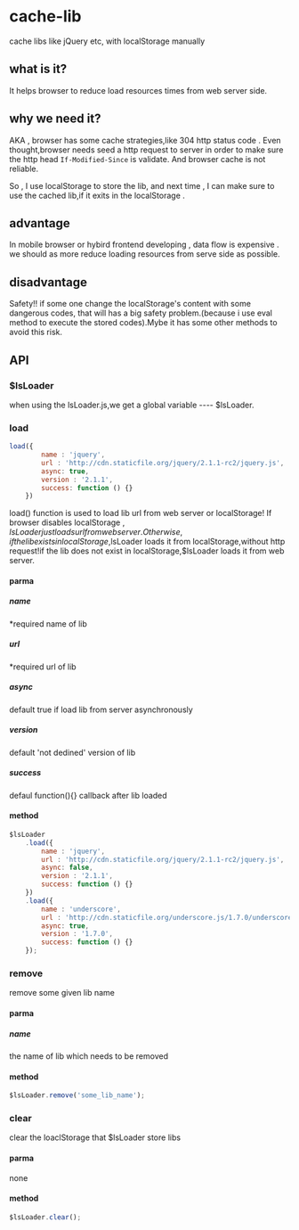 # cache-lib
cache libs like jQuery etc, with localStorage manually 

## what is it?

It helps browser to reduce load resources times from web server side.

## why we need it?

AKA , browser has some cache strategies,like 304 http status code . Even thought,browser needs seed a http request to server in order to make sure the http head ```If-Modified-Since``` is validate. And browser cache is not reliable.

So , I use localStorage to store the lib, and next time , I can make sure to use the cached lib,if it exits in the localStorage .

## advantage

In mobile browser or hybird frontend developing ,  data flow is expensive . we should as more reduce loading resources from serve side as possible.

## disadvantage

Safety!!
if some one change the localStorage's content with some dangerous codes, that will has a big safety problem.(because i use eval method to execute the stored codes).Mybe it has some other methods to avoid this risk.

## API

### $lsLoader
when using the lsLoader.js,we get a global variable ---- $lsLoader.

### load
```javascript
load({
		name : 'jquery', 
		url : 'http://cdn.staticfile.org/jquery/2.1.1-rc2/jquery.js', 
		async: true, 
		version : '2.1.1', 
		success: function () {} 
	})
```
load() function is used to load lib url from web server or localStorage! If browser disables localStorage , $lsLoader just loads url from web server.
Otherwise,if the lib exists in localStorage,$lsLoader loads it from localStorage,without http request!if the lib does not exist in localStorage,$lsLoader loads it from web server.

#### parma

##### name
*required 
name of lib 

##### url
*required
url of lib

##### async
default true
if load lib from server asynchronously

##### version
default 'not dedined'
version  of lib

##### success
defaul function(){}
callback after lib loaded

#### method

```javascript
$lsLoader
	.load({
		name : 'jquery', 
		url : 'http://cdn.staticfile.org/jquery/2.1.1-rc2/jquery.js', 
		async: false, 
		version : '2.1.1', 
		success: function () {} 
	})
	.load({
		name : 'underscore',
		url : 'http://cdn.staticfile.org/underscore.js/1.7.0/underscore-min.js',
		async: true,
		version : '1.7.0',
		success: function () {}
	});
```

### remove
remove some given lib name

#### parma

##### name
the name of lib which needs to be removed

#### method

```javascript
$lsLoader.remove('some_lib_name');
```


### clear
clear the loaclStorage that $lsLoader store libs

#### parma
none

#### method

```javascript
$lsLoader.clear();
```












